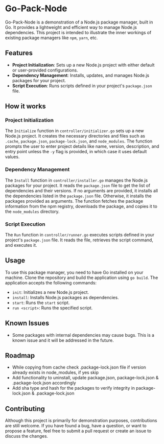 # Go-Pack-Node

Go-Pack-Node is a demonstration of a Node.js package manager, built in Go. It provides a lightweight and efficient way to manage Node.js dependencies. This project is intended to illustrate the inner workings of existing package managers like `npm`, `yarn`, etc.

## Features

- **Project Initialization**: Sets up a new Node.js project with either default or user-provided configurations.
- **Dependency Management**: Installs, updates, and manages Node.js packages for your project.
- **Script Execution**: Runs scripts defined in your project's `package.json` file.

## How it works

### Project Initialization

The `Initialize` function in `controller/initializer.go` sets up a new Node.js project. It creates the necessary directories and files such as `.cache`, `package.json`, `package-lock.json`, and `node_modules`. The function prompts the user to enter project details like name, version, description, and entry point unless the `-y` flag is provided, in which case it uses default values.

### Dependency Management

The `Install` function in `controller/installer.go` manages the Node.js packages for your project. It reads the `package.json` file to get the list of dependencies and their versions. If no arguments are provided, it installs all the dependencies listed in the `package.json` file. Otherwise, it installs the packages provided as arguments. The function fetches the package information from the npm registry, downloads the package, and copies it to the `node_modules` directory.

### Script Execution

The `Run` function in `controller/runner.go` executes scripts defined in your project's `package.json` file. It reads the file, retrieves the script command, and executes it.

## Usage

To use this package manager, you need to have Go installed on your machine. Clone the repository and build the application using `go build`. The application accepts the following commands:

- `init`: Initializes a new Node.js project.
- `install`: Installs Node.js packages as dependencies.
- `start`: Runs the `start` script.
- `run <script>`: Runs the specified script.

## Known Issues

- Some packages with internal dependencies may cause bugs. This is a known issue and it will be addressed in the future.

## Roadmap

- While copying from cache check .package-lock.json file if version already exists in node_modules, if yes skip
- Add functionality to uninstall, update package.json, package-lock.json & .package-lock.json accordingly
- Add sha type and hash for the packages to verify integrity in package-lock.json & .package-lock.json

## Contributing

Although this project is primarily for demonstration purposes, contributions are still welcome. If you have found a bug, have a question, or want to propose a feature, feel free to submit a pull request or create an issue to discuss the changes.
